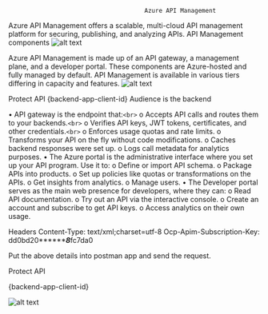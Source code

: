                                           Azure API Management
Azure API Management offers a scalable, multi-cloud API management platform for securing, publishing, and analyzing APIs.
API Management components
 ![alt text](https://learn.microsoft.com/en-us/azure/api-management/media/api-management-key-concepts-experiment/api-management-components.png)

Azure API Management is made up of an API gateway, a management plane, and a developer portal. These components are Azure-hosted and fully managed by default. API Management is available in various tiers differing in capacity and features.
 ![alt text](https://learn.microsoft.com/en-us/azure/api-management/media/api-management-howto-oauth2/overview-graphic-azure-ad.png)

 







Protect API
<validate-jwt header-name="Authorization" failed-validation-httpcode="401" failed-validation-error-message="Unauthorized. Access token is missing or invalid.">
    <openid-config url="https://login.microsoftonline.com/{aad-tenant}/v2.0/.well-known/openid-configuration" />
    <required-claims>
        <claim name="aud">
            <value>{backend-app-client-id}</value>
        </claim>
    </required-claims>
</validate-jwt>
Audience is the backend
 
•	 API gateway is the endpoint that:`<br>`
o	Accepts API calls and routes them to your backends.`<br>`
o	Verifies API keys, JWT tokens, certificates, and other credentials.`<br>`
o	Enforces usage quotas and rate limits.
o	Transforms your API on the fly without code modifications.
o	Caches backend responses were set up.
o	Logs call metadata for analytics purposes.
•	The Azure portal is the administrative interface where you set up your API program. Use it to:
o	Define or import API schema.
o	Package APIs into products.
o	Set up policies like quotas or transformations on the APIs.
o	Get insights from analytics.
o	Manage users.
•	The Developer portal serves as the main web presence for developers, where they can:
o	Read API documentation.
o	Try out an API via the interactive console.
o	Create an account and subscribe to get API keys.
o	Access analytics on their own usage.
 


Headers
Content-Type: text/xml;charset=utf-8
Ocp-Apim-Subscription-Key: dd0bd20*********8***fc7da0
 
Put the above details into postman app and send the request.



Protect API


<validate-jwt header-name="Authorization" failed-validation-httpcode="401" failed-validation-error-message="Unauthorized. Access token is missing or invalid.">
    <openid-config url="https://login.microsoftonline.com/{aad-tenant}/v2.0/.well-known/openid-configuration" />
    <required-claims>
        <claim name="aud">
            <value>{backend-app-client-id}</value>
        </claim>
    </required-claims>
</validate-jwt>

![alt text](https://learn.microsoft.com/en-us/azure/api-management/media/set-edit-policies/form-editor.png)

